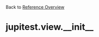 
Back to [Reference Overview](https://github.com/pyrustic/jupitest/blob/master/docs/reference/README.md)

# jupitest.view.\_\_init\_\_



<br>


